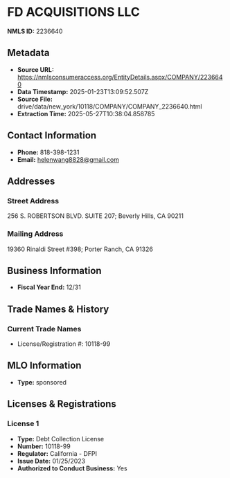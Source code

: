# FD ACQUISITIONS LLC

**NMLS ID:** 2236640

## Metadata
- **Source URL:** https://nmlsconsumeraccess.org/EntityDetails.aspx/COMPANY/2236640
- **Data Timestamp:** 2025-01-23T13:09:52.507Z
- **Source File:** drive/data/new_york/10118/COMPANY/COMPANY_2236640.html
- **Extraction Time:** 2025-05-27T10:38:04.858785

## Contact Information
- **Phone:** 818-398-1231
- **Email:** helenwang8828@gmail.com

## Addresses
### Street Address
256 S. ROBERTSON BLVD. SUITE 207; Beverly Hills, CA 90211

### Mailing Address
19360 Rinaldi Street #398; Porter Ranch, CA 91326

## Business Information
- **Fiscal Year End:** 12/31

## Trade Names & History
### Current Trade Names
- License/Registration #: 10118-99

## MLO Information
- **Type:** sponsored

## Licenses & Registrations

### License 1
- **Type:** Debt Collection License
- **Number:** 10118-99
- **Regulator:** California - DFPI
- **Issue Date:** 01/25/2023
- **Authorized to Conduct Business:** Yes
